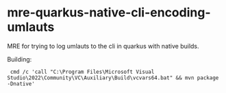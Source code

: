 # mre-quarkus-native-cli-encoding-umlauts

MRE for trying to log umlauts to the cli in quarkus with native builds.

Building:

````shell
 cmd /c 'call "C:\Program Files\Microsoft Visual Studio\2022\Community\VC\Auxiliary\Build\vcvars64.bat" && mvn package -Dnative'
````